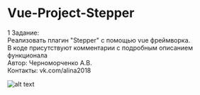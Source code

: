 # Vue-Project-Stepper
1 Задание:  
Реализовать плагин "Stepper" с помощью vue фреймворка.  <br />
В коде присутствуют комментарии с подробным описанием функционала    <br />
Автор: Черноморченко А.В.   <br />
Контакты: vk.com/alina2018 

![alt text](https://img.icons8.com/color/452/vue-js.png)
      
